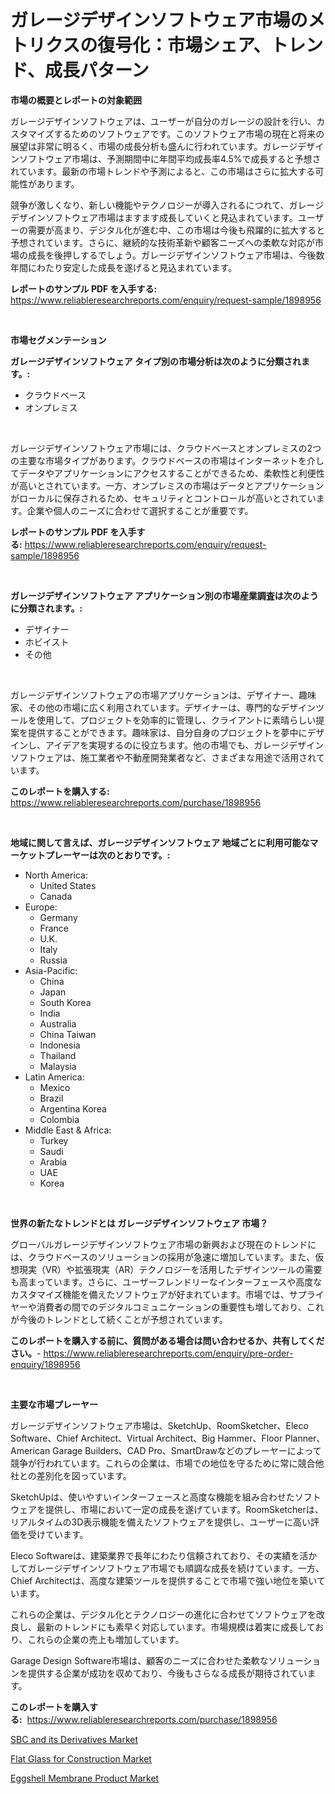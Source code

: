 <p><h1>ガレージデザインソフトウェア市場のメトリクスの復号化：市場シェア、トレンド、成長パターン</h1></p><p><strong>市場の概要とレポートの対象範囲</strong></p>
<p><p>ガレージデザインソフトウェアは、ユーザーが自分のガレージの設計を行い、カスタマイズするためのソフトウェアです。このソフトウェア市場の現在と将来の展望は非常に明るく、市場の成長分析も盛んに行われています。ガレージデザインソフトウェア市場は、予測期間中に年間平均成長率4.5%で成長すると予想されています。最新の市場トレンドや予測によると、この市場はさらに拡大する可能性があります。</p><p>競争が激しくなり、新しい機能やテクノロジーが導入されるにつれて、ガレージデザインソフトウェア市場はますます成長していくと見込まれています。ユーザーの需要が高まり、デジタル化が進む中、この市場は今後も飛躍的に拡大すると予想されています。さらに、継続的な技術革新や顧客ニーズへの柔軟な対応が市場の成長を後押しするでしょう。ガレージデザインソフトウェア市場は、今後数年間にわたり安定した成長を遂げると見込まれています。</p></p>
<p><strong>レポートのサンプル PDF を入手する:</strong> <a href="https://www.reliableresearchreports.com/enquiry/request-sample/1898956">https://www.reliableresearchreports.com/enquiry/request-sample/1898956</a></p>
<p>&nbsp;</p>
<p><strong>市場セグメンテーション</strong></p>
<p><strong>ガレージデザインソフトウェア タイプ別の市場分析は次のように分類されます。:</strong></p>
<p><ul><li>クラウドベース</li><li>オンプレミス</li></ul></p>
<p>&nbsp;</p>
<p><p>ガレージデザインソフトウェア市場には、クラウドベースとオンプレミスの2つの主要な市場タイプがあります。クラウドベースの市場はインターネットを介してデータやアプリケーションにアクセスすることができるため、柔軟性と利便性が高いとされています。一方、オンプレミスの市場はデータとアプリケーションがローカルに保存されるため、セキュリティとコントロールが高いとされています。企業や個人のニーズに合わせて選択することが重要です。</p></p>
<p><strong>レポートのサンプル PDF を入手する:</strong>&nbsp;<a href="https://www.reliableresearchreports.com/enquiry/request-sample/1898956">https://www.reliableresearchreports.com/enquiry/request-sample/1898956</a></p>
<p>&nbsp;</p>
<p><strong> ガレージデザインソフトウェア アプリケーション別の市場産業調査は次のように分類されます。:</strong></p>
<p><ul><li>デザイナー</li><li>ホビイスト</li><li>その他</li></ul></p>
<p>&nbsp;</p>
<p><p>ガレージデザインソフトウェアの市場アプリケーションは、デザイナー、趣味家、その他の市場に広く利用されています。デザイナーは、専門的なデザインツールを使用して、プロジェクトを効率的に管理し、クライアントに素晴らしい提案を提供することができます。趣味家は、自分自身のプロジェクトを夢中にデザインし、アイデアを実現するのに役立ちます。他の市場でも、ガレージデザインソフトウェアは、施工業者や不動産開発業者など、さまざまな用途で活用されています。</p></p>
<p><strong>このレポートを購入する:</strong>&nbsp; <a href="https://www.reliableresearchreports.com/purchase/1898956">https://www.reliableresearchreports.com/purchase/1898956</a></p>
<p>&nbsp;</p>
<p><strong>地域に関して言えば、ガレージデザインソフトウェア 地域ごとに利用可能なマーケットプレーヤーは次のとおりです。:</strong></p>
<p><ul>
    <li>
        North America:
        <ul>
            <li>United States</li>
            <li>Canada</li>
        </ul>
    </li>
    <li>
        Europe:
        <ul>
            <li>Germany</li>
            <li>France</li>
            <li>U.K.</li>
            <li>Italy</li>
            <li>Russia</li>
        </ul>
    </li>
    <li>
        Asia-Pacific:
        <ul>
            <li>China</li>
            <li>Japan</li>
            <li>South Korea</li>
            <li>India</li>
            <li>Australia</li>
            <li>China Taiwan</li>
            <li>Indonesia</li>
            <li>Thailand</li>
            <li>Malaysia</li>
        </ul>
    </li>
    <li>
        Latin America:
        <ul>
            <li>Mexico</li>
            <li>Brazil</li>
            <li>Argentina Korea</li>
            <li>Colombia</li>
        </ul>
    </li>
    <li>
        Middle East & Africa:
        <ul>
            <li>Turkey</li>
            <li>Saudi</li>
            <li>Arabia</li>
            <li>UAE</li>
            <li>Korea</li>
        </ul>
    </li>
    </ul></p>
<p>&nbsp;</p>
<p><strong>世界の新たなトレンドとは ガレージデザインソフトウェア 市場？</strong></p>
<p><p>グローバルガレージデザインソフトウェア市場の新興および現在のトレンドには、クラウドベースのソリューションの採用が急速に増加しています。また、仮想現実（VR）や拡張現実（AR）テクノロジーを活用したデザインツールの需要も高まっています。さらに、ユーザーフレンドリーなインターフェースや高度なカスタマイズ機能を備えたソフトウェアが好まれています。市場では、サプライヤーや消費者の間でのデジタルコミュニケーションの重要性も増しており、これが今後のトレンドとして続くことが予想されています。</p></p>
<p><strong>このレポートを購入する前に、質問がある場合は問い合わせるか、共有してください。</strong>- <a href="https://www.reliableresearchreports.com/enquiry/pre-order-enquiry/1898956">https://www.reliableresearchreports.com/enquiry/pre-order-enquiry/1898956</a></p>
<p>&nbsp;</p>
<p><strong>主要な市場プレーヤー</strong></p>
<p><p>ガレージデザインソフトウェア市場は、SketchUp、RoomSketcher、Eleco Software、Chief Architect、Virtual Architect、Big Hammer、Floor Planner、American Garage Builders、CAD Pro、SmartDrawなどのプレーヤーによって競争が行われています。これらの企業は、市場での地位を守るために常に競合他社との差別化を図っています。</p><p>SketchUpは、使いやすいインターフェースと高度な機能を組み合わせたソフトウェアを提供し、市場において一定の成長を遂げています。RoomSketcherは、リアルタイムの3D表示機能を備えたソフトウェアを提供し、ユーザーに高い評価を受けています。</p><p>Eleco Softwareは、建築業界で長年にわたり信頼されており、その実績を活かしてガレージデザインソフトウェア市場でも順調な成長を続けています。一方、Chief Architectは、高度な建築ツールを提供することで市場で強い地位を築いています。</p><p>これらの企業は、デジタル化とテクノロジーの進化に合わせてソフトウェアを改良し、最新のトレンドにも素早く対応しています。市場規模は着実に成長しており、これらの企業の売上も増加しています。</p><p>Garage Design Software市場は、顧客のニーズに合わせた柔軟なソリューションを提供する企業が成功を収めており、今後もさらなる成長が期待されています。</p></p>
<p><strong>このレポートを購入する:</strong>&nbsp;&nbsp;<a href="https://www.reliableresearchreports.com/purchase/1898956">https://www.reliableresearchreports.com/purchase/1898956</a></p>
<p><p><a href="https://github.com/dx0328/Market-Research-Report-List-1/blob/main/sbc-and-its-derivatives-market.md">SBC and its Derivatives Market</a></p><p><a href="https://github.com/juancolorado15/Market-Research-Report-List-1/blob/main/flat-glass-for-construction-market.md">Flat Glass for Construction Market</a></p><p><a href="https://github.com/Glendatilghmankmgz0rbhwpy/Market-Research-Report-List-1/blob/main/eggshell-membrane-product-market.md">Eggshell Membrane Product Market</a></p></p>